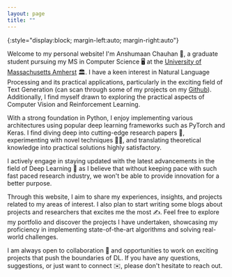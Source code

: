 ```yaml
---
layout: page
title: ""
---
```

<!-- If we do not want any title then just leave it empty --> 
<!--
<p align="center">
<img src= "https://github.com/niklasbuschmann/contrast/assets/98472023/becad2e9-3acc-43ff-a517-2cc0e1b8bc6d" width= 400 height=350>
</p>
-->
[](https://github.com/niklasbuschmann/contrast/assets/98472023/becad2e9-3acc-43ff-a517-2cc0e1b8bc6d){:style="display:block; margin-left:auto; margin-right:auto"}

Welcome to my personal website! I'm Anshumaan Chauhan 👋, a graduate student pursuing my MS in Computer Science 🖥️ at the [University of Massachusetts Amherst](https://www.umass.edu/) 🏛️. I have a keen interest in Natural Language Processing and its practical applications, particularly in the exciting field of Text Generation (can scan through some of  my projects on my [Github](https://github.com/Anshumaan-Chauhan02)). Additionally, I find myself drawn to exploring the practical aspects of Computer Vision and Reinforcement Learning.

With a strong foundation in Python, I enjoy implementing various architectures using popular deep learning frameworks such as PyTorch and Keras. I find  diving deep into cutting-edge research papers 📖, experimenting with novel techniques 👨‍💻, and translating theoretical knowledge into practical solutions highly satisfactory.

I actively engage in staying updated with the latest advancements in the field of Deep Learning 🧠 as I believe that without keeping pace with such fast paced research industry, we won't be able to provide innovation for a better purpose. 

Through this website, I aim to share my experiences, insights, and projects related to my areas of interest. I also plan to start writing some blogs about projects and researchers that excites me the most ✍️. Feel free to explore my portfolio and discover the projects I have undertaken, showcasing my proficiency in implementing state-of-the-art algorithms and solving real-world challenges.

I am always open to collaboration 🤝 and opportunities to work on exciting projects that push the boundaries of DL. If you have any questions, suggestions, or just want to connect ✉️, please don't hesitate to reach out. 

<!-- Use Jekkyl to do more customization [link](https://jekyllrb.com/docs/) -->
<!-- {% if site.show_excerpts %}
  {% include home.html %}
{% else %}
  {% include archive.html title="Posts" %}
{% endif %}
-->
